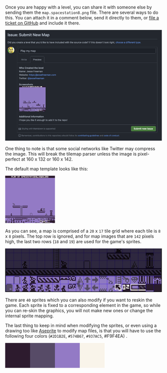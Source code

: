 Once you are happy with a level, you can share it with someone else by sending them the `map.spacestation8.png` file. There are several ways to do this. You can attach it in a comment below, send it directly to them, or [file a ticket on GitHub](https://github.com/PixelVision8/SpaceStation8/issues/new?assignees=jessefreeman&labels=map&template=new_map.md&title=) and include it there.

![CleanShot 2021-10-06 at 00.05.15](images/github-map-issue.png)

One thing to note is that some social networks like Twitter may compress the image. This will break the tilemap parser unless the image is pixel-perfect at 160 x 132 or 160 x 142. 

The default map template looks like this:

![map.spacestation8](images/map-template.png)

As you can see, a map is comprised of a `20` x `17` tile grid where each tile is `8` x `8` pixels. The top row is ignored, and for map images that are `142` pixels high, the last two rows (`18` and `19`) are used for the game's sprites.

![image-20211006001050340](images/map-sprites.png)

There are `40` sprites which you can also modify if you want to reskin the game. Each sprite is fixed to a corresponding element in the game, so while you can re-skin the graphics, you will not make new ones or change the internal sprite mapping.

The last thing to keep in mind when modifying the sprites, or even using a drawing too like [Aseprite](https://www.aseprite.org) to modify map files, is that you will have to use the following four colors (`#2D1B2E`, `#574B67`, `#937AC5`, #F9F4EA) .

![image-20211006001341443](images/palette.png)

